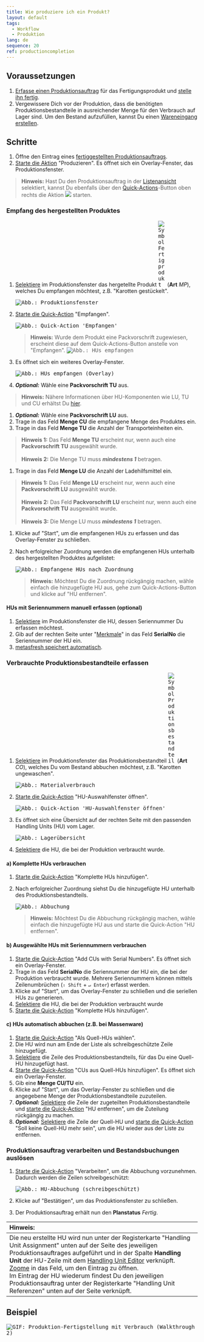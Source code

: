 ```yaml
---
title: Wie produziere ich ein Produkt?
layout: default
tags:
  - Workflow
  - Produktion
lang: de
sequence: 20
ref: productioncompletion
---
```


<!--

## Überblick
metasfresh bietet zwei Möglichkeiten, den Materialverbrauch bei der Produktion zu protokollieren:
1. Ein Produkt herstellen, ohne Material zu verbrauchen.
1. Ein Produkt herstellen und Materialverbrauch protokollieren.

-->

## Voraussetzungen
1. [Erfasse einen Produktionsauftrag](NeuerProduktionsauftrag) für das Fertigungsprodukt und [stelle ihn fertig](BelegverarbeitungFertigstellen).
1. Vergewissere Dich vor der Produktion, dass die benötigten Produktionsbestandteile in ausreichender Menge für den Verbrauch auf Lager sind. Um den Bestand aufzufüllen, kannst Du einen [Wareneingang erstellen](Zu_Bestellung_Wareneingang_erstellen).

## Schritte
1. Öffne den Eintrag eines [fertiggestellten Produktionsauftrags](NeuerProduktionsauftrag).
1. [Starte die Aktion](AktionStarten#aktionsmenue) "Produzieren". Es öffnet sich ein Overlay-Fenster, das Produktionsfenster.
 >**Hinweis:** Hast Du den Produktionsauftrag in der [Listenansicht](Ansichten#listenansicht) selektiert, kannst Du ebenfalls über den [Quick-Actions](AktionStarten#quick-actions)-Button oben rechts die Aktion ![](assets/Actionbutton_Produzieren.png) starten.

### Empfang des hergestellten Produktes
1. [Selektiere](AuswahlBelege) im Produktionsfenster das hergetellte Produkt <kbd><img src="../EN/assets/manufacturing_end_product.png" alt="Symbol Fertigprodukt" style="max-width: 20px"></kbd> (**Art** *MP*), welches Du empfangen möchtest, z.B. "Karotten gestückelt".

    <kbd><img src="assets/ProduktionFertigstellung_Produktionsfenster.png" alt="Abb.: Produktionsfenster"></kbd>

1. [Starte die Quick-Action](AktionStarten#quick-actions) "Empfangen".

    <kbd><img src="assets/ProduktionFertigstellung_empfangen_1.png" alt="Abb.: Quick-Action 'Empfangen'"></kbd>

    >**Hinweis:** Wurde dem Produkt eine Packvorschrift zugewiesen, erscheint diese auf dem Quick-Actions-Button anstelle von "Empfangen".
    <kbd><img src="assets/ProduktionFertigstellung_empfangen_2.png" alt="Abb.: HUs empfangen"></kbd>

1. Es öffnet sich ein weiteres Overlay-Fenster.

    <kbd><img src="assets/ProduktionFertigstellung-ea202.png" alt="Abb.: HUs empfangen (Overlay)"></kbd>

1. ***Optional:*** Wähle eine **Packvorschrift TU** aus.
 >**Hinweis:** Nähere Informationen über HU-Komponenten wie LU, TU und CU erhältst Du [hier](Handling_Unit_System).

1. ***Optional:*** Wähle eine **Packvorschrift LU** aus.
1. Trage in das Feld **Menge CU** die empfangene Menge des Produktes ein.
1. Trage in das Feld **Menge TU** die Anzahl der Transporteinheiten ein.
 >**Hinweis 1:** Das Feld **Menge TU** erscheint nur, wenn auch eine **Packvorschrift TU** ausgewählt wurde.<br><br>
 >**Hinweis 2:** Die Menge TU muss ***mindestens 1*** betragen.

1. Trage in das Feld **Menge LU** die Anzahl der Ladehilfsmittel ein.
 >**Hinweis 1:** Das Feld **Menge LU** erscheint nur, wenn auch eine **Packvorschrift LU** ausgewählt wurde.<br><br>
 >**Hinweis 2:** Das Feld **Packvorschrift LU** erscheint nur, wenn auch eine **Packvorschrift TU** ausgewählt wurde.<br><br>
 >**Hinweis 3:** Die Menge LU muss ***mindestens 1*** betragen.

1. Klicke auf "Start", um die empfangenen HUs zu erfassen und das Overlay-Fenster zu schließen.
1. Nach erfolgreicher Zuordnung werden die empfangenen HUs unterhalb des hergestellten Produktes aufgelistet:

    <kbd><img src="assets/ProduktionFertigstellung-a5222.png" alt="Abb.: Empfangene HUs nach Zuordnung"></kbd>

     >**Hinweis:** Möchtest Du die Zuordnung rückgängig machen, wähle einfach die hinzugefügte HU aus, gehe zum Quick-Actions-Button und klicke auf "HU entfernen".

<!--

### a) Produkt herstellen, ohne Material zu verbrauchen
Dies ist die einfachste Möglichkeit in metasfresh zu produzieren. Hierbei wird die produzierte Menge einfach dem Bestand zugebucht, ohne dass die benötigten Stücklistenbestandteile abgebucht werden.

1. [Starte die Quick-Action](AktionStarten#quick-actions) "Verarbeiten", um die Materialbuchung vorzunehmen. Dadurch werden die Zeilen schreibgeschützt:

    <kbd><img src="assets/ProduktionFertigstellung-ed689.png" alt="Abb.: Materialbuchung"></kbd>

1. Klicke auf "Bestätigen", um das Produktionsfenster zu schließen.

## Beispiel 1
<kbd><img src="assets/ProduktionFertigstellung_walkthrough.gif" alt="GIF: Produktion-Fertigstellung (Walkthrough 1)"></kbd>

---

-->

#### HUs mit Seriennummern manuell erfassen (optional)
1. [Selektiere](AuswahlBelege) im Produktionsfenster die HU, dessen Seriennummer Du erfassen möchtest.
1. Gib auf der rechten Seite unter "[Merkmale](Merkmal_Produkt_neu_anlegen)" in das Feld **SerialNo** die Seriennummer der HU ein.
1. [metasfresh speichert automatisch](Speicheranzeige).

### <a name="produktionsverbrauch">Verbrauchte Produktionsbestandteile erfassen</a>

<!--

Ehemals: b) Produkt herstellen und Materialverbrauch protokollieren

Hierbei werden die für die Produktion benötigten Stücklistenbestandteile vom Bestand abgebucht. Die Zubuchung der produzierten Menge erfolgt wie oben beschrieben.

-->

1. [Selektiere](AuswahlBelege) im Produktionsfenster das Produktionsbestandteil <kbd><img src="../EN/assets/manufacturing_component.png" alt="Symbol Produktionsbestandteil" style="max-width: 20px"></kbd> (**Art** *CO*), welches Du vom Bestand abbuchen möchtest, z.B. "Karotten ungewaschen".

    <kbd><img src="assets/ProduktionFertigstellung_Materialverbrauch.png" alt="Abb.: Materialverbrauch"></kbd>

1. [Starte die Quick-Action](AktionStarten#quick-actions) "HU-Auswahlfenster öffnen".

    <kbd><img src="assets/HU-Auswahlfenster_oeffnen.png" alt="Abb.: Quick-Action 'HU-Auswahlfenster öffnen'"></kbd>

1. Es öffnet sich eine Übersicht auf der rechten Seite mit den passenden Handling Units (HU) vom Lager.

    <kbd><img src="assets/ProduktionFertigstellung_Lagerübersicht.png" alt="Abb.: Lagerübersicht"></kbd>

1. [Selektiere](AuswahlBelege) die HU, die bei der Produktion verbraucht wurde.

#### a) Komplette HUs verbrauchen
1. [Starte die Quick-Action](AktionStarten#quick-actions) "Komplette HUs hinzufügen".
1. Nach erfolgreicher Zuordnung siehst Du die hinzugefügte HU unterhalb des Produktionsbestandteils.

    <kbd><img src="assets/ProduktionFertigstellung_Abbuchung.png" alt="Abb.: Abbuchung"></kbd>

    >**Hinweis:** Möchtest Du die Abbuchung rückgängig machen, wähle einfach die hinzugefügte HU aus und starte die Quick-Action "HU entfernen".

#### b) Ausgewählte HUs mit Seriennummern verbrauchen
1. [Starte die Quick-Action](AktionStarten#quick-actions) "Add CUs with Serial Numbers". Es öffnet sich ein Overlay-Fenster.
1. Trage in das Feld **SerialNo** die Seriennummer der HU ein, die bei der Produktion verbraucht wurde. Mehrere Seriennummern können mittels Zeilenumbrüchen (`⇧ Shift` + `↵ Enter`) erfasst werden.
1. Klicke auf "Start", um das Overlay-Fenster zu schließen und die seriellen HUs zu generieren.
1. [Selektiere](AuswahlBelege) die HU, die bei der Produktion verbraucht wurde
1. [Starte die Quick-Action](AktionStarten#quick-actions) "Komplette HUs hinzufügen".

#### c) HUs automatisch abbuchen (z.B. bei Massenware)
1. [Starte die Quick-Action](AktionStarten#quick-actions) "Als Quell-HUs wählen".
1. Die HU wird nun am Ende der Liste als schreibgeschützte Zeile hinzugefügt.
1. [Selektiere](AuswahlBelege) die Zeile des Produktionsbestandteils, für das Du eine Quell-HU hinzugefügt hast.
1. [Starte die Quick-Action](AktionStarten#quick-actions) "CUs aus Quell-HUs hinzufügen". Es öffnet sich ein Overlay-Fenster.
1. Gib eine **Menge CU/TU** ein.
1. Klicke auf "Start", um das Overlay-Fenster zu schließen und die angegebene Menge der Produktionsbestandteile zuzuteilen.
1. ***Optional:*** [Selektiere](AuswahlBelege) die Zeile der zugeteilten Produktionsbestandteile und [starte die Quick-Action](AktionStarten#quick-actions) "HU entfernen", um die Zuteilung rückgängig zu machen.
1. ***Optional:*** [Selektiere](AuswahlBelege) die Zeile der Quell-HU und [starte die Quick-Action](AktionStarten#quick-actions) "Soll keine Quell-HU mehr sein", um die HU wieder aus der Liste zu entfernen.

### Produktionsauftrag verarbeiten und Bestandsbuchungen auslösen
1. [Starte die Quick-Action](AktionStarten#quick-actions) "Verarbeiten", um die Abbuchung vorzunehmen. Dadurch werden die Zeilen schreibgeschützt:

    <kbd><img src="assets/HU_booking_readonly.png" alt="Abb.: HU-Abbuchung (schreibgeschützt)"></kbd>

1. Klicke auf "Bestätigen", um das Produktionsfenster zu schließen.
1. Der Produktionsauftrag erhält nun den **Planstatus** *Fertig*.

| **Hinweis:** |
| :--- |
| Die neu erstellte HU wird nun unter der Registerkarte "Handling Unit Assignment" unten auf der Seite des jeweiligen Produktionsauftrages aufgeführt und in der Spalte **Handling Unit** der HU-Zeile mit dem [Handling Unit Editor](Menu) verknüpft. [Zoome](Zoomen_in_Tabellenfeld) in das Feld, um den Eintrag zu öffnen.<br>Im Eintrag der HU wiederum findest Du den jeweiligen Produktionsauftrag unter der Registerkarte "Handling Unit Referenzen" unten auf der Seite verknüpft. |


## Beispiel
<kbd><img src="assets/ProduktionFertigstellung_Verbrauch.gif" alt="GIF: Produktion-Fertigstellung mit Verbrauch (Walkthrough 2)"></kbd>
